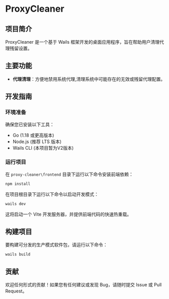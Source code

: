 # ProxyCleaner

## 项目简介

ProxyCleaner 是一个基于 Wails 框架开发的桌面应用程序，旨在帮助用户清理代理残留设置。

## 主要功能

- **代理清理**：方便地禁用系统代理,清理系统中可能存在的无效或残留代理配置。

## 开发指南

### 环境准备

确保您已安装以下工具：

- Go (1.18 或更高版本)
- Node.js (推荐 LTS 版本)
- Wails CLI (本项目暂为V2版本)

### 运行项目

在 `proxy-cleaner\frontend` 目录下运行以下命令安装前端依赖：

```bash
npm install
```

在项目根目录下运行以下命令以启动开发模式：

```bash
wails dev
```

这将启动一个 Vite 开发服务器，并提供前端代码的快速热重载。

## 构建项目

要构建可分发的生产模式软件包，请运行以下命令：

```bash
wails build
```

## 贡献

欢迎任何形式的贡献！如果您有任何建议或发现 Bug，请随时提交 Issue 或 Pull Request。
